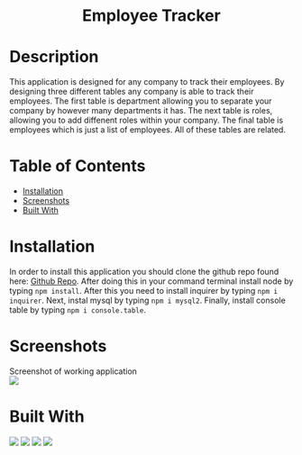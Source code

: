 # <h1 align="center">Employee Tracker</h1>

# Description
This application is designed for any company to track their employees. By designing three different tables any company is able to track their employees. The first table is department allowing you to separate your company by however many departments it has. The next table is roles, allowing you to add diffenent roles within your company. The final table is employees which is just a list of employees. All of these tables are related. 

# Table of Contents
  * [Installation](#Installation)
  * [Screenshots](#Screenshots)
  * [Built With](#Built)

# Installation

In order to install this application you should clone the github repo found here: <a href="https://github.com/icohen90/challenge12">Github Repo</a>. After doing this in your command terminal install node by typing `npm install`. After this you need to install inquirer by typing `npm i inquirer`. Next, instal mysql by typing `npm i mysql2`. Finally, install console table by typing `npm i console.table`.


# Screenshots 
Screenshot of working application <br>
<img src="https://github.com/icohen90/challenge12/blob/main/images/working_poject.gif">

# Built With

<img src="https://img.shields.io/badge/Node-Red">
<img src="https://img.shields.io/badge/Javascript-Blue">
<img src="https://img.shields.io/badge/HTML-Green">
<img src="https://img.shields.io/badge/SQL-Orange">

  
